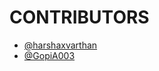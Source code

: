 # CONTRIBUTORS

- [@harshaxvarthan](https://github.com/harshaxvarthan)
- [@GopiA003](https://github.com/GopiA003)
